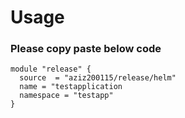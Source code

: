 # Usage

### Please copy paste below code

```
module "release" {
  source  = "aziz200115/release/helm"
  name = "testapplication
  namespace = "testapp"
}
```